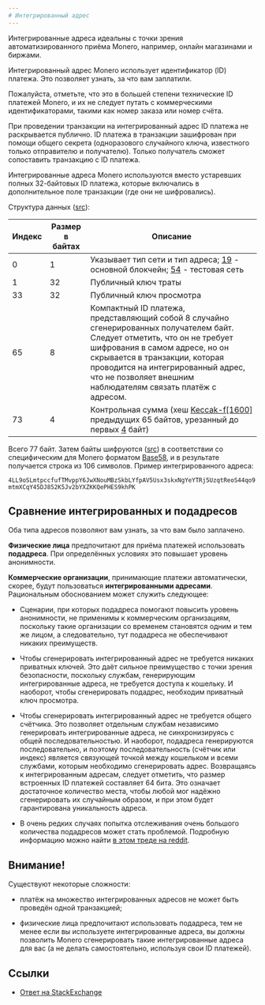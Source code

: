 ```yaml
---
# Интегрированный адрес
---
```


Интегрированные адреса идеальны с точки зрения автоматизированного приёма Monero, например, онлайн магазинами и биржами.

Интегрированный адрес Monero использует идентификатор (ID) платежа. Это позволяет узнать, за что вам заплатили.

Пожалуйста, отметьте, что это в большей степени технические ID платежей Monero, и их не следует путать с коммерческими идентификаторами, такими как номер заказа или номер счёта.

При проведении транзакции на интегрированный адрес ID платежа не раскрывается публично. ID платежа в транзакции зашифрован при помощи общего секрета (одноразового случайного ключа, известного только отправителю и получателю). Только получатель сможет сопоставить транзакцию с ID платежа.

Интегрированные адреса Monero используются вместо устаревших полных 32-байтовых ID платежа, которые включались в дополнительное поле транзакции (где они не шифровались).

Структура данных ([src](https://github.com/monero-project/monero/blob/f7b9f44c1b0d53170fd7f53d37fc67648f3247a2/src/cryptonote_basic/cryptonote_basic_impl.cpp#L172)):

Индекс      | Размер в байтах  | Описание
------------|------------------|-------------------------------------------------------------
0           | 1                | Указывает тип сети и тип адреса; [19](https://github.com/monero-project/monero/blob/793bc973746a10883adb2f89827e223f562b9651/src/cryptonote_config.h#L150) - основной блокчейн; [54](https://github.com/monero-project/monero/blob/793bc973746a10883adb2f89827e223f562b9651/src/cryptonote_config.h#L162) - тестовая сеть
1           | 32               | Публичный ключ траты
33          | 32               | Публичный ключ просмотра
65          | 8                | Компактный ID платежа, представляющий собой 8 случайно сгенерированных получателем байт. Следует отметить, что он не требует шифрования в самом адресе, но он скрывается в транзакции, которая проводится на интегрированный адрес, что не позволяет внешним наблюдателям связать платёж с адресом.
73          | 4                | Контрольная сумма (хеш [Keccak-f[1600]](https://github.com/monero-project/monero/blob/8f1f43163a221153403a46902d026e3b72f1b3e3/src/common/base58.cpp#L261) предыдущих 65 байтов, урезанный до первых [4](https://github.com/monero-project/monero/blob/8f1f43163a221153403a46902d026e3b72f1b3e3/src/common/base58.cpp#L53) байт)

Всего 77 байт. Затем байты шифруются ([src](https://github.com/monero-project/monero/blob/8f1f43163a221153403a46902d026e3b72f1b3e3/src/common/base58.cpp#L240)) в соответствии со специфическим для Monero форматом [Base58](/cryptography/base58), и в результате получается строка из 106 символов. Пример интегрированного адреса:

`4LL9oSLmtpccfufTMvppY6JwXNouMBzSkbLYfpAV5Usx3skxNgYeYTRj5UzqtReoS44qo9mtmXCqY45DJ852K5Jv2bYXZKKQePHES9khPK`


## Сравнение интегрированных и подадресов

 Оба типа адресов позволяют вам узнать, за что вам было заплачено.

**Физические лица** предпочитают для приёма платежей использовать **подадреса**. При определённых условиях это повышает уровень анонимности.

**Коммерческие организации**, принимающие платежи автоматически, скорее, будут пользоваться **интегрированными адресами**. Рациональным обоснованием может служить следующее:

* Сценарии, при которых подадреса помогают повысить уровень анонимности, не применимы к коммерческим организациям, поскольку такие организации со временем становятся одним и тем же лицом, а следовательно, тут подадреса не обеспечивают никаких преимуществ.

* Чтобы сгенерировать интегрированный адрес не требуется никаких приватных ключей. Это даёт сильное преимущество с точки зрения безопасности, поскольку службам, генерирующим интегрированные адреса, не требуется доступа к кошельку. И наоборот, чтобы сгенерировать подадрес, необходим приватный ключ просмотра.

* Чтобы сгенерировать интегрированный адрес не требуется общего счётчика. Это позволяет отдельным службам независимо генерировать интегрированные адреса, не синхронизируясь с общей последовательностью. И наоборот, подадреса генерируются последовательно, и поэтому последовательность (счётчик или индекс) является связующей точкой между кошельком и всеми службами, которым необходимо сгенерировать адрес. Возвращаясь к интегрированным адресам, следует отметить, что размер встроенных ID платежей составляет 64 бита. Это означает достаточное количество места, чтобы любой мог надёжно сгенерировать их случайным образом, и при этом будет гарантирована уникальность адреса.

* В очень редких случаях попытка отслеживания очень большого количества подадресов может стать проблемой. Подробную информацию можно найти [в этом треде на reddit](https://www.reddit.com/r/Monero/comments/9aevri/is_it_fair_to_say_integrated_addresses_are/e4vf47p).

## Внимание!

Существуют некоторые сложности:

* платёж на множество интегрированных адресов не может быть проведён одной транзакцией;

* физические лица предпочитают использовать подадреса, тем не менее если вы используете интегрированные адреса, вы должны позволить Monero сгенерировать такие интегрированные адреса для вас (а не делать самостоятельно, используя свои ID платежей).

## Ссылки

* [Ответ на StackExchange](https://monero.stackexchange.com/questions/3179/what-is-an-integrated-address)
